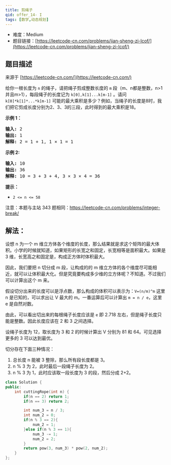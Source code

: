 ```yaml
---
title: 剪绳子
qid: offer_14- I
tags: [数学,动态规划]
---
```



- 难度：Medium
- 题目链接：[https://leetcode-cn.com/problems/jian-sheng-zi-lcof/](https://leetcode-cn.com/problems/jian-sheng-zi-lcof/)


## 题目描述

来源于 [https://leetcode-cn.com/](https://leetcode-cn.com/)

<p>给你一根长度为 <code>n</code> 的绳子，请把绳子剪成整数长度的 <code>m</code> 段（m、n都是整数，n&gt;1并且m&gt;1），每段绳子的长度记为 <code>k[0],k[1]...k[m-1]</code> 。请问 <code>k[0]*k[1]*...*k[m-1]</code> 可能的最大乘积是多少？例如，当绳子的长度是8时，我们把它剪成长度分别为2、3、3的三段，此时得到的最大乘积是18。</p>

<p><strong>示例 1：</strong></p>

<pre><strong>输入: </strong>2
<strong>输出: </strong>1
<strong>解释: </strong>2 = 1 + 1, 1 &times; 1 = 1</pre>

<p><strong>示例&nbsp;2:</strong></p>

<pre><strong>输入: </strong>10
<strong>输出: </strong>36
<strong>解释: </strong>10 = 3 + 3 + 4, 3 &times;&nbsp;3 &times;&nbsp;4 = 36</pre>

<p><strong>提示：</strong></p>

<ul>
	<li><code>2 &lt;= n &lt;= 58</code></li>
</ul>

<p>注意：本题与主站 343 题相同：<a href="https://leetcode-cn.com/problems/integer-break/">https://leetcode-cn.com/problems/integer-break/</a></p>


## 解法：

设想 n 为一个 m 维立方体各个维度的长度，那么结果就是求这个矩阵的最大体积。小学的时候就知道，如果矩形的长宽之和固定，长宽相等是面积最大。如果是 3 维，长宽高之和固定是，构成正方体时体积最大。

因此，我们要把 n 切分成 m 段，让构成的的 m 维立方体的各个维度尽可能相近，就可以让体积最大化。但是究竟要构成多少维的立方体呢？不知道。不过我们可以计算出这个 m 来。

假设切分出来的长度可以是浮点数，那么构成的体积可以表示为：`V=(n/m)^m` 这里 n 是已知的，可以求出让 V 最大的 m。一番运算后可以计算出 `m = n / e`，这里 e 是自然对数。

由此，可以看出切出来的每根绳子长度应该是 `e` 即 2.718 左右，但是绳子长度只能是整数。因此长度应该在 2 和 3 之间选择。

设绳子长度为 12，取长度为 3 和 2 的时候计算出 V 分别为 81 和 64。可见选择更多的 3 可以达到最优。

切分存在下面三种情况：

1. 总长度 n 能被 3 整除，那么所有段长度都是 3。
2. n % 3 为 2，此时最后一段绳子长度为 2。
3. n % 3 为 1，此时应该取一段长度为 3 的段，然后分成 2+2。

```c++
class Solution {
public:
    int cuttingRope(int n) {
		if(n == 2) return 1;
		if(n == 3) return 2;

		int num_3 = n / 3;
		int num_2 = 0;
		if(n % 3 == 2){
			num_2 = 1;
		}else if(n % 3 == 1){
			num_3 -= 1;
			num_2 = 2;
		}
		return pow(3, num_3) * pow(2, num_2);
    }
};
```
